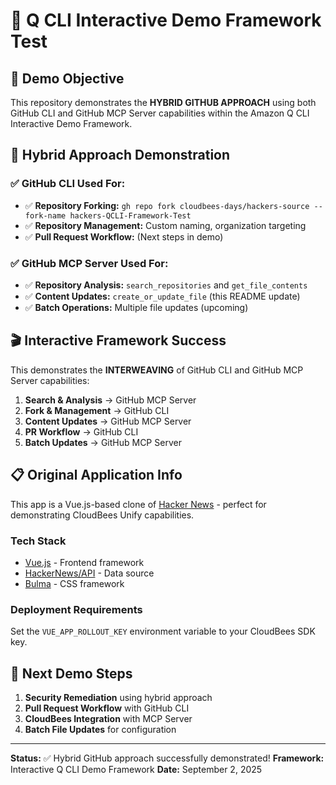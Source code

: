# 🚀 Q CLI Interactive Demo Framework Test

## 🎯 Demo Objective
This repository demonstrates the **HYBRID GITHUB APPROACH** using both GitHub CLI and GitHub MCP Server capabilities within the Amazon Q CLI Interactive Demo Framework.

## 🔧 Hybrid Approach Demonstration

### **✅ GitHub CLI Used For:**
- ✅ **Repository Forking:** `gh repo fork cloudbees-days/hackers-source --fork-name hackers-QCLI-Framework-Test`
- ✅ **Repository Management:** Custom naming, organization targeting
- ✅ **Pull Request Workflow:** (Next steps in demo)

### **✅ GitHub MCP Server Used For:**
- ✅ **Repository Analysis:** `search_repositories` and `get_file_contents`
- ✅ **Content Updates:** `create_or_update_file` (this README update)
- ✅ **Batch Operations:** Multiple file updates (upcoming)

## 🎬 Interactive Framework Success

This demonstrates the **INTERWEAVING** of GitHub CLI and GitHub MCP Server capabilities:

1. **Search & Analysis** → GitHub MCP Server
2. **Fork & Management** → GitHub CLI  
3. **Content Updates** → GitHub MCP Server
4. **PR Workflow** → GitHub CLI
5. **Batch Updates** → GitHub MCP Server

## 📋 Original Application Info

This app is a Vue.js-based clone of [Hacker News](https://hn.ycombinator.com) - perfect for demonstrating CloudBees Unify capabilities.

### Tech Stack
- [Vue.js](https://vuejs.org/) - Frontend framework
- [HackerNews/API](https://github.com/HackerNews/API) - Data source
- [Bulma](https://bulma.io) - CSS framework

### Deployment Requirements
Set the `VUE_APP_ROLLOUT_KEY` environment variable to your CloudBees SDK key.

## 🚀 Next Demo Steps

1. **Security Remediation** using hybrid approach
2. **Pull Request Workflow** with GitHub CLI
3. **CloudBees Integration** with MCP Server
4. **Batch File Updates** for configuration

---

**Status:** ✅ Hybrid GitHub approach successfully demonstrated!
**Framework:** Interactive Q CLI Demo Framework
**Date:** September 2, 2025